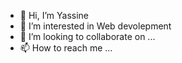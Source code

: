 - 👋 Hi, I’m Yassine
- 👀 I’m interested in Web devolepment
- 💞️ I’m looking to collaborate on ...
- 📫 How to reach me ...

<!---
yass2400012/yass2400012 is a ✨ special ✨ repository because its `README.md` (this file) appears on your GitHub profile.
You can click the Preview link to take a look at your changes.
--->
